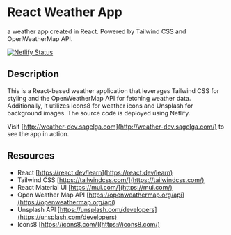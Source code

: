 # React Weather App

a weather app created in React. Powered by Tailwind CSS and OpenWeatherMap API.

[![Netlify Status](https://api.netlify.com/api/v1/badges/ee9346dd-9372-4b34-851e-ee7d4f2689d0/deploy-status)](https://app.netlify.com/sites/frabjous-dusk-79cc84/deploys)

## Description

This is a React-based weather application that leverages Tailwind CSS for styling and the OpenWeatherMap API for fetching weather data. Additionally, it utilizes Icons8 for weather icons and Unsplash for background images. The source code is deployed using Netlify.

Visit [http://weather-dev.sagelga.com](http://weather-dev.sagelga.com/) to see the app in action.

## Resources

-   React [https://react.dev/learn](https://react.dev/learn)
-   Tailwind CSS [https://tailwindcss.com/](https://tailwindcss.com/)
-   React Material UI [https://mui.com/](https://mui.com/)
-   Open Weather Map API [https://openweathermap.org/api](https://openweathermap.org/api)
-   Unsplash API [https://unsplash.com/developers](https://unsplash.com/developers)
-   Icons8 [https://icons8.com/](https://icons8.com/)
